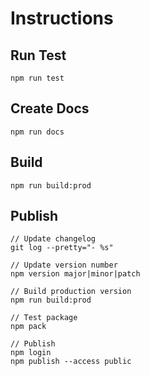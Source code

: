 # Instructions

## Run Test
    npm run test

## Create Docs
    npm run docs

## Build
    npm run build:prod

## Publish
    // Update changelog
    git log --pretty="- %s"

    // Update version number
    npm version major|minor|patch

    // Build production version
    npm run build:prod

    // Test package
    npm pack

    // Publish
    npm login
    npm publish --access public
    
